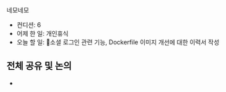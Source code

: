 
네모네모
 - 컨디션: 6
- 어제 한 일: 개인휴식
- 오늘 할 일: 소셜 로그인 관련 기능, Dockerfile 이미지 개선에 대한 이력서 작성

## 전체 공유 및 논의
- 
